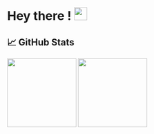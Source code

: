 # Hey there ! <img src="https://raw.githubusercontent.com/MartinHeinz/MartinHeinz/master/wave.gif" width="30px">

## &#x1f4c8; GitHub Stats
<img height="160" src="https://github-readme-stats.vercel.app/api?username=theMarinac&show_icons=true&count_private=true"> <img height="160" src="https://github-readme-stats.vercel.app/api/top-langs/?username=theMarinac&langs_count=5&layout=compact">

